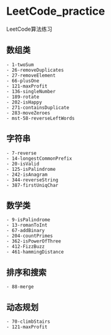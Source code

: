 # LeetCode_practice
LeetCode算法练习
## 数组类
    - 1-twoSum
    - 26-removeDuplicates
    - 27-removeElement
    - 66-plusOne
    - 121-maxProfit
    - 136-singleNumber
    - 189-rotate
    - 202-isHappy
    - 271-containsDuplicate
    - 283-moveZeroes
    - mst-58-reverseLeftWords

## 字符串
    - 7-reverse
    - 14-longestCommonPrefix
    - 20-isValid
    - 125-isPalindrome
    - 242-isAnagram
    - 344-reverseString
    - 387-firstUniqChar
    
## 数学类
    - 9-isPalindrome
    - 13-romanToInt
    - 67-addBinary
    - 204-countPrimes
    - 362-isPowerOfThree
    - 412-FizzBuzz
    - 461-hammingDistance


## 排序和搜索
    - 88-merge

## 动态规划
    - 70-climbStairs
    - 121-maxProfit


